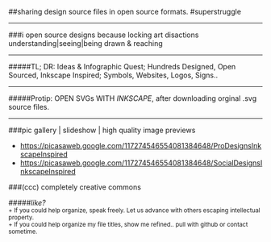 ##sharing design source files in open source formats. #superstruggle
- - -
###i open source designs because locking art disactions understanding|seeing|being drawn & reaching
* * *
#####TL; DR: Ideas & Infographic Quest; Hundreds Designed, Open Sourced, Inkscape Inspired; Symbols, Websites, Logos, Signs..
* * *
#####Protip: OPEN SVGs WITH *INKSCAPE*, after downloading orginal .svg source files.
* * *
###pic gallery | slideshow | high quality image previews  
- https://picasaweb.google.com/117274546554081384648/ProDesignsInkscapeInspired
- https://picasaweb.google.com/117274546554081384648/SocialDesignsInkscapeInspired
 
###(ccc) completely creative commons

#####*like?*  
<sup>+ If you could help organize, speak freely. Let us advance with others escaping intellectual property.</sup>  
<sup>+ If you could help organize my file titles, show me refined.. pull with github or contact sometime.</sup>  

